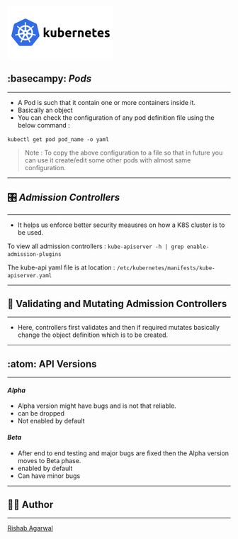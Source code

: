 ![K8S](/images/kubernetes-ar21.svg)

## :basecampy: _Pods_
---

- A Pod is such that it contain one or more containers inside it.
- Basically an object
-  You can check the configuration of any pod definition file using the below command :

``` kubectl get pod pod_name -o yaml ```
> Note : To copy the above configuration to a file so that in future you can use it create/edit some other pods with almost same configuration.
---


## :control_knobs: _Admission Controllers_
---

* It helps us enforce better security meausres on how a K8S cluster is to be used.

 To view all admission controllers :
`kube-apiserver -h | grep enable-admission-plugins`


The kube-api yaml file is at location :
`/etc/kubernetes/manifests/kube-apiserver.yaml`

---

## :butterfly: Validating and Mutating Admission Controllers

---

* Here, controllers first validates and then if required mutates basically change the object definition which is to be created.

---

## :atom: API Versions

---

#### _Alpha_
- Alpha version might have bugs and is not that reliable.
- can be dropped
- Not enabled by default

#### _Beta_
- After end to end testing and major bugs are fixed then the Alpha version moves to Beta phase.
- enabled by default
- Can have minor bugs

---


## :artist: Author

---

[Rishab Agarwal](mailto:agarwal.risha@northeastern.edu)


















